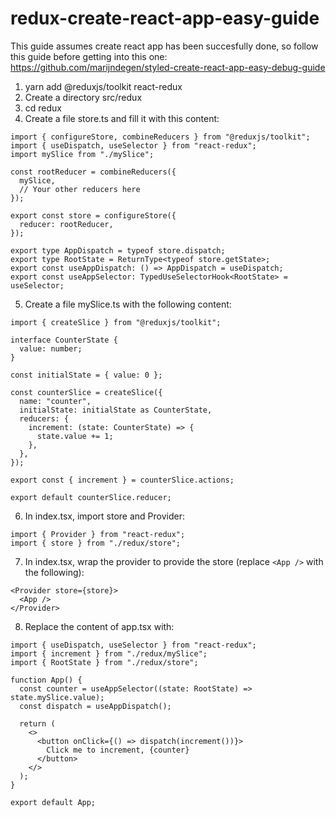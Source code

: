 # redux-create-react-app-easy-guide
This guide assumes create react app has been succesfully done, so follow this guide before getting into this one: https://github.com/marijndegen/styled-create-react-app-easy-debug-guide

1. yarn add @reduxjs/toolkit react-redux
2. Create a directory src/redux
3. cd redux
4. Create a file store.ts and fill it with this content:
```
import { configureStore, combineReducers } from "@reduxjs/toolkit";
import { useDispatch, useSelector } from "react-redux";
import mySlice from "./mySlice";

const rootReducer = combineReducers({
  mySlice,
  // Your other reducers here
});

export const store = configureStore({
  reducer: rootReducer,
});

export type AppDispatch = typeof store.dispatch;
export type RootState = ReturnType<typeof store.getState>;
export const useAppDispatch: () => AppDispatch = useDispatch;
export const useAppSelector: TypedUseSelectorHook<RootState> = useSelector;

```

5. Create a file mySlice.ts with the following content:
```
import { createSlice } from "@reduxjs/toolkit";

interface CounterState {
  value: number;
}

const initialState = { value: 0 };

const counterSlice = createSlice({
  name: "counter",
  initialState: initialState as CounterState,
  reducers: {
    increment: (state: CounterState) => {
      state.value += 1;
    },
  },
});

export const { increment } = counterSlice.actions;

export default counterSlice.reducer;

```
6. In index.tsx, import store and Provider:
```
import { Provider } from "react-redux";
import { store } from "./redux/store";
```
7. In index.tsx, wrap the provider to provide the store (replace `<App />` with the following):
```
<Provider store={store}>
  <App />
</Provider>
```
8. Replace the content of app.tsx with:
```
import { useDispatch, useSelector } from "react-redux";
import { increment } from "./redux/mySlice";
import { RootState } from "./redux/store";

function App() {
  const counter = useAppSelector((state: RootState) => state.mySlice.value);
  const dispatch = useAppDispatch();

  return (
    <>
      <button onClick={() => dispatch(increment())}>
        Click me to increment, {counter}
      </button>
    </>
  );
}

export default App;
```
